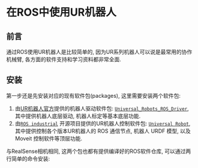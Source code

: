 # 在ROS中使用UR机器人

## 前言
通过ROS使用UR机器人是比较简单的, 因为UR系列机器人可以说是最常用的协作机械臂, 各方面的软件支持和学习资料都非常全面.

## 安装
第一步还是先安装对应的现有软件包(packages), 这里需要安装两个软件包:
1. 由[UR机器人官方](https://github.com/UniversalRobots)提供的机器人驱动软件包: [`Universal_Robots_ROS_Driver`](https://github.com/UniversalRobots/Universal_Robots_ROS_Driver), 其中提供机器人底层驱动, 机器人标定等基本底层功能.
2. 由[`ROS industrial`](https://rosindustrial.org/) 开源项目提供的UR机器人控制软件包: [`Universal Robot`](https://github.com/ros-industrial/universal_robot), 其中提供控制各个版本UR机器人的 ROS 通信节点, 机器人 URDF 模型, 以及 Moveit 控制软件等顶层功能.

与RealSense相机相同, 这两个包也都有提供编译好的ROS软件仓库, 可以通过两行简单的命令安装:
